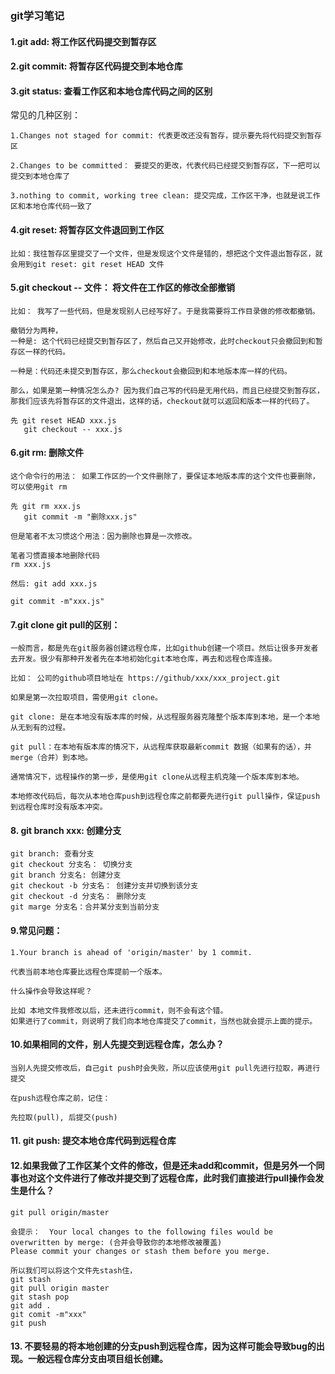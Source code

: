 ### git学习笔记

#### 1.git add: 将工作区代码提交到暂存区

#### 2.git commit: 将暂存区代码提交到本地仓库

#### 3.git status: 查看工作区和本地仓库代码之间的区别

常见的几种区别：

    1.Changes not staged for commit: 代表更改还没有暂存，提示要先将代码提交到暂存区

    2.Changes to be committed： 要提交的更改，代表代码已经提交到暂存区，下一把可以提交到本地仓库了

    3.nothing to commit, working tree clean: 提交完成，工作区干净，也就是说工作区和本地仓库代码一致了

#### 4.git reset: 将暂存区文件退回到工作区
    
    比如：我往暂存区里提交了一个文件，但是发现这个文件是错的，想把这个文件退出暂存区，就会用到git reset: git reset HEAD 文件

#### 5.git checkout -- 文件： 将文件在工作区的修改全部撤销

    比如： 我写了一些代码，但是发现别人已经写好了。于是我需要将工作目录做的修改都撤销。

    撤销分为两种，
    一种是: 这个代码已经提交到暂存区了，然后自己又开始修改，此时checkout只会撤回到和暂存区一样的代码。

    一种是：代码还未提交到暂存区，那么checkout会撤回到和本地版本库一样的代码。

    那么，如果是第一种情况怎么办? 因为我们自己写的代码是无用代码，而且已经提交到暂存区，那我们应该先将暂存区的文件退出，这样的话，checkout就可以返回和版本一样的代码了。

    先 git reset HEAD xxx.js
       git checkout -- xxx.js


#### 6.git rm: 删除文件

    这个命令行的用法： 如果工作区的一个文件删除了，要保证本地版本库的这个文件也要删除，可以使用git rm

    先 git rm xxx.js
       git commit -m "删除xxx.js"

    但是笔者不太习惯这个用法：因为删除也算是一次修改。
    
    笔者习惯直接本地删除代码
    rm xxx.js

    然后: git add xxx.js

    git commit -m"xxx.js"

#### 7.git clone  git pull的区别：

    一般而言，都是先在git服务器创建远程仓库，比如github创建一个项目。然后让很多开发者去开发。很少有那种开发者先在本地初始化git本地仓库，再去和远程仓库连接。

    比如： 公司的github项目地址在 https://github/xxx/xxx_project.git

    如果是第一次拉取项目，需使用git clone。

    git clone: 是在本地没有版本库的时候，从远程服务器克隆整个版本库到本地，是一个本地从无到有的过程。

    git pull：在本地有版本库的情况下，从远程库获取最新commit 数据（如果有的话），并merge（合并）到本地。

    通常情况下，远程操作的第一步，是使用git clone从远程主机克隆一个版本库到本地。

    本地修改代码后，每次从本地仓库push到远程仓库之前都要先进行git pull操作，保证push到远程仓库时没有版本冲突。

#### 8. git branch xxx: 创建分支

    git branch: 查看分支
    git checkout 分支名： 切换分支
    git branch 分支名: 创建分支
    git checkout -b 分支名： 创建分支并切换到该分支
    git checkout -d 分支名： 删除分支
    git marge 分支名：合并某分支到当前分支


#### 9.常见问题：
    
    1.Your branch is ahead of 'origin/master' by 1 commit.

    代表当前本地仓库要比远程仓库提前一个版本。

    什么操作会导致这样呢？

    比如 本地文件我修改以后，还未进行commit，则不会有这个错。
    如果进行了commit，则说明了我们向本地仓库提交了commit，当然也就会提示上面的提示。
    
#### 10.如果相同的文件，别人先提交到远程仓库，怎么办？

    当别人先提交修改后，自己git push时会失败，所以应该使用git pull先进行拉取，再进行提交

    在push远程仓库之前，记住：

    先拉取(pull), 后提交(push)
#### 11. git push: 提交本地仓库代码到远程仓库

#### 12.如果我做了工作区某个文件的修改，但是还未add和commit，但是另外一个同事也对这个文件进行了修改并提交到了远程仓库，此时我们直接进行pull操作会发生是什么？

    git pull origin/master

    会提示：  Your local changes to the following files would be overwritten by merge: (合并会导致你的本地修改被覆盖)
    Please commit your changes or stash them before you merge.

    所以我们可以将这个文件先stash住，
    git stash
    git pull origin master
    git stash pop
    git add .
    git comit -m"xxx"
    git push


#### 13. 不要轻易的将本地创建的分支push到远程仓库，因为这样可能会导致bug的出现。一般远程仓库分支由项目组长创建。
